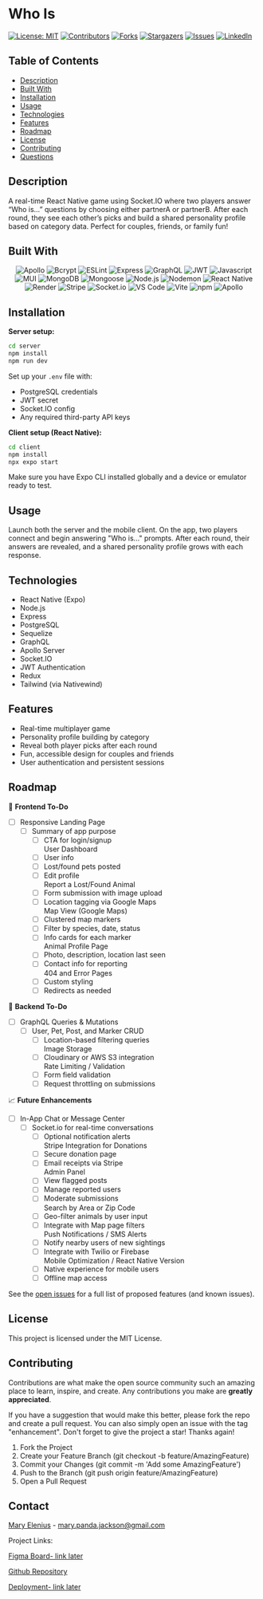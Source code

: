 # Who Is

[![License: MIT](https://img.shields.io/badge/License-MIT-FF0000.svg?style=plastic&logo=loom)](https://opensource.org/licenses/MIT)
[![Contributors](https://img.shields.io/github/contributors/404pandas/Who-Is-FFA500.svg?style=plastic&logo=githubactions)](https://github.com/404pandas/Who-Is/graphs/contributors)
[![Forks](https://img.shields.io/github/forks/404pandas/Who-Is-FFFF00.svg?style=plastic&logo=git)](https://github.com/404pandas/Who-Is/network/members)
[![Stargazers](https://img.shields.io/github/stars/404pandas/Who-Is-00FF00.svg?style=plastic&logo=nebula)](https://github.com/404pandas/Who-Is/stargazers)
[![Issues](https://img.shields.io/github/issues/404pandas/Who-Is-0000FF.svg?style=plastic&logo=1001tracklists)](https://github.com/404pandas/Who-Is/issues)
[![LinkedIn](https://img.shields.io/badge/LinkedIn-404pandas-4B0082.svg?style=plastic&logo=codementor)](https://linkedin.com/in/404pandas)

## Table of Contents

- [Description](#description)
- [Built With](#built-with)
- [Installation](#installation)
- [Usage](#usage)
- [Technologies](#technologies)
- [Features](#features)
- [Roadmap](#roadmap)
- [License](#license)
- [Contributing](#contributing)
- [Questions](#questions)

## Description

A real-time React Native game using Socket.IO where two players answer “Who is…” questions by choosing either partnerA or partnerB. After each round, they see each other’s picks and build a shared personality profile based on category data. Perfect for couples, friends, or family fun!

## Built With

<div align="center">

![Apollo](https://img.shields.io/badge/GraphQL-ApolloServer-FF0000?style=plastic&logo=apollo-graphql&logoWidth=10)
![Bcrypt](https://img.shields.io/badge/Password%20Hashing-Bcrypt-FF7F00?style=plastic&logo=Bcrypt&logoWidth=10)
![ESLint](https://img.shields.io/badge/Linter-ESLint-FFFF00?style=plastic&logo=ESLint&logoWidth=10)
![Express](https://img.shields.io/badge/Framework-Express-00FF00?style=plastic&logo=Express&logoWidth=10)
![GraphQL](https://img.shields.io/badge/Query-GraphQL-0000FF?style=plastic&logo=GraphQL&logoWidth=10)
![JWT](https://img.shields.io/badge/Auth-JWT-4B0082?style=plastic&logo=JSON-web-tokens&logoWidth=10)
![Javascript](https://img.shields.io/badge/Language-JavaScript-8B00FF?style=plastic&logo=JavaScript&logoWidth=10)
![MUI](https://img.shields.io/badge/Package-MUI-FF0000?style=plastic&logo=MUI&logoWidth=10)
![MongoDB](https://img.shields.io/badge/Database-MongoDB-FF7F00?style=plastic&logo=MongoDB&logoWidth=10)
![Mongoose](https://img.shields.io/badge/ODM-Mongoose-FFFF00?style=plastic&logo=Mongoose&logoWidth=10)
![Node.js](https://img.shields.io/badge/Framework-Node.js-00FF00?style=plastic&logo=Node.js&logoWidth=10)
![Nodemon](https://img.shields.io/badge/Dev%20Tool-Nodemon-0000FF?style=plastic&logo=nodemon&logoWidth=10)
![React Native](https://img.shields.io/badge/Framework-React%20Native-4B0082?style=plastic&logo=React&logoWidth=10)
![Render](https://img.shields.io/badge/Cloud-Render-8B00FF?style=plastic&logo=Render&logoWidth=10)
![Stripe](https://img.shields.io/badge/API-Stripe-8B00FF?style=plastic&logo=Stripe&logoWidth=10)
![Socket.io](https://img.shields.io/badge/Realtime-Socket.io-4B0082?style=plastic&logo=Socket.io&logoWidth=10)
![VS Code](https://img.shields.io/badge/IDE-VSCode-0000FF?style=plastic&logo=VisualStudioCode&logoWidth=10)
![Vite](https://img.shields.io/badge/Dev%20Tool-Vite-FFFF00?style=plastic&logo=vite&logoWidth=10)
![npm](https://img.shields.io/badge/Tools-npm-00FF00?style=plastic&logo=npm&logoWidth=10)
![Apollo](https://img.shields.io/badge/GraphQL-ApolloServer-FF0000?style=plastic&logo=apollo-graphql&logoWidth=10)

</div>

## Installation

**Server setup:**

```bash
cd server
npm install
npm run dev
```

Set up your `.env` file with:

- PostgreSQL credentials
- JWT secret
- Socket.IO config
- Any required third-party API keys

**Client setup (React Native):**

```bash
cd client
npm install
npx expo start
```

Make sure you have Expo CLI installed globally and a device or emulator ready to test.

## Usage

Launch both the server and the mobile client. On the app, two players connect and begin answering "Who is..." prompts. After each round, their answers are revealed, and a shared personality profile grows with each response.

## Technologies

- React Native (Expo)
- Node.js
- Express
- PostgreSQL
- Sequelize
- GraphQL
- Apollo Server
- Socket.IO
- JWT Authentication
- Redux
- Tailwind (via Nativewind)

## Features

- Real-time multiplayer game
- Personality profile building by category
- Reveal both player picks after each round
- Fun, accessible design for couples and friends
- User authentication and persistent sessions

## Roadmap

🔲 **Frontend To-Do**

- [ ] Responsive Landing Page
  - [ ] Summary of app purpose
    - [ ] CTA for login/signup  
           User Dashboard
    - [ ] User info
    - [ ] Lost/found pets posted
    - [ ] Edit profile  
           Report a Lost/Found Animal
    - [ ] Form submission with image upload
    - [ ] Location tagging via Google Maps  
           Map View (Google Maps)
    - [ ] Clustered map markers
    - [ ] Filter by species, date, status
    - [ ] Info cards for each marker  
           Animal Profile Page
    - [ ] Photo, description, location last seen
    - [ ] Contact info for reporting  
           404 and Error Pages
    - [ ] Custom styling
    - [ ] Redirects as needed

🔲 **Backend To-Do**

- [ ] GraphQL Queries & Mutations
  - [ ] User, Pet, Post, and Marker CRUD
    - [ ] Location-based filtering queries  
           Image Storage
    - [ ] Cloudinary or AWS S3 integration  
           Rate Limiting / Validation
    - [ ] Form field validation
    - [ ] Request throttling on submissions

📈 **Future Enhancements**

- [ ] In-App Chat or Message Center
  - [ ] Socket.io for real-time conversations
    - [ ] Optional notification alerts  
           Stripe Integration for Donations
    - [ ] Secure donation page
    - [ ] Email receipts via Stripe  
           Admin Panel
    - [ ] View flagged posts
    - [ ] Manage reported users
    - [ ] Moderate submissions  
           Search by Area or Zip Code
    - [ ] Geo-filter animals by user input
    - [ ] Integrate with Map page filters  
           Push Notifications / SMS Alerts
    - [ ] Notify nearby users of new sightings
    - [ ] Integrate with Twilio or Firebase  
           Mobile Optimization / React Native Version
    - [ ] Native experience for mobile users
    - [ ] Offline map access

See the [open issues](https://github.com/404pandas/Who-Is/issues) for a full list of proposed features (and known issues).

## License

This project is licensed under the MIT License.

## Contributing

Contributions are what make the open source community such an amazing place to learn, inspire, and create. Any contributions you make are **greatly appreciated**.

If you have a suggestion that would make this better, please fork the repo and create a pull request. You can also simply open an issue with the tag "enhancement".
Don't forget to give the project a star! Thanks again!

1. Fork the Project
2. Create your Feature Branch (git checkout -b feature/AmazingFeature)
3. Commit your Changes (git commit -m 'Add some AmazingFeature')
4. Push to the Branch (git push origin feature/AmazingFeature)
5. Open a Pull Request

## Contact

[Mary Elenius](https://maryelenius.com/) - mary.panda.jackson@gmail.com

Project Links:

[Figma Board- link later]()

[Github Repository](https://github.com/404pandas/Who-Is)

[Deployment- link later]()
